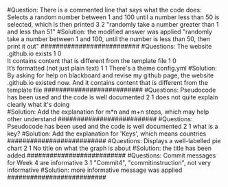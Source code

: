 #Question:
There is a commented line that says what the code does: Selects a random number between 1 and 100 until a number less than 50 is selected, which is then printed	3	2	"randomly take a number greater than 1 and less than 51"
#Solution:
the modified answer was applied "randomly take a number between 1 and 100, until the number is less than 50, then print it out"
##########################
#Questions:
The website <username>.github.io exists	1	0	
It contains content that is different from the template file	1	0	
It’s formatted (not just plain text)	1	1	There's a theme config.yml
#Solution:
By asking for help on blackboard and revise my github page, the website <username>.github.io existed now. And it contains content that is different from the template file
##########################
#Questions:
Pseudocode has been used and the code is well documented	2	1	does not quite explain clearly what it's doing	
#Solution:
Add the explanation for  m*n and m+n steps, which may help other understand
##########################
#Questions:
Pseudocode has been used and the code is well documented	2	1	what is a key? 
#Solution:
Add the explanation for 'Keys', which means countries
##########################
#Questions:
Displays a well-labelled pie chart	2	1	No title on what the graph is about 
#Solution:
the title has been added
##########################
#Questions:
Commit messages for Week 4 are informative	3	1	"Commit4", "commitinstruction", not very informative
#Solution:
more informative message was applied
##########################




